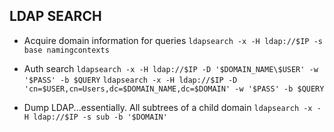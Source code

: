 ## LDAP SEARCH ##

- Acquire domain information for queries
`ldapsearch -x -H ldap://$IP -s base namingcontexts`

- Auth search
`ldapsearch -x -H ldap://$IP -D '$DOMAIN_NAME\$USER' -w '$PASS' -b $QUERY`
`ldapsearch -x -H ldap://$IP -D 'cn=$USER,cn=Users,dc=$DOMAIN_NAME,dc=$DOMAIN' -w '$PASS' -b $QUERY`

- Dump LDAP...essentially. All subtrees of a child domain
`ldapsearch -x -H ldap://$IP -s sub -b '$DOMAIN'`

